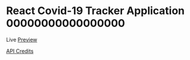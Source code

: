 # React Covid-19 Tracker Application 00000000000000000

Live [Preview](https://covid19-tracker-mr62.web.app/)

[API Credits](https://covid19.mathdro.id/api/)

